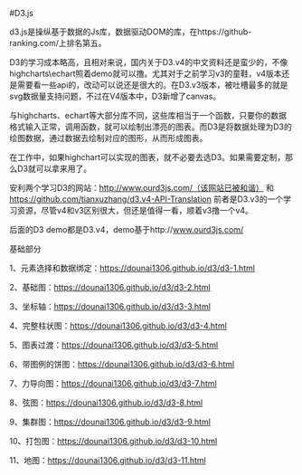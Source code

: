 #D3.js

d3.js是操纵基于数据的Js库，数据驱动DOM的库，在https://github-ranking.com/上排名第五。

D3的学习成本略高，且相对来说，国内关于D3.v4的中文资料还是蛮少的，不像highcharts\echart照着demo就可以撸。尤其对于之前学习v3的童鞋，v4版本还是需要看一些api的，改动可以说还是很大的。在D3.v3版本，被吐槽最多的就是svg数据量支持问题，不过在V4版本中，D3新增了canvas。

与highcharts、echart等大部分库不同，这些库相当于一个函数，只要你的数据格式输入正常，调用函数，就可以绘制出漂亮的图表。而D3是将数据处理为D3的绘图数据，通过数据去绘制对应的图形，从而形成图表。

在工作中，如果highchart可以实现的图表，就不必要去选D3。如果需要定制，那么D3就可以拿来用了。

安利两个学习D3的网站：http://www.ourd3js.com/（该网站已被和谐）  和  https://github.com/tianxuzhang/d3.v4-API-Translation
前者是D3.v3的一个学习资源，尽管v4和v3区别很大，但还是值得一看，顺着v3撸一个v4。

后面的D3 demo都是D3.v4，demo基于http://www.ourd3js.com/

基础部分

1、元素选择和数据绑定：https://dounai1306.github.io/d3/d3-1.html

2、基础图：https://dounai1306.github.io/d3/d3-2.html

3、坐标轴：https://dounai1306.github.io/d3/d3-3.html

4、完整柱状图：https://dounai1306.github.io/d3/d3-4.html

5、图表过渡：https://dounai1306.github.io/d3/d3-5.html

6、带图例的饼图：https://dounai1306.github.io/d3/d3-6.html

7、力导向图：https://dounai1306.github.io/d3/d3-7.html

8、弦图：https://dounai1306.github.io/d3/d3-8.html

9、集群图：https://dounai1306.github.io/d3/d3-9.html

10、打包图：https://dounai1306.github.io/d3/d3-10.html

11、地图：https://dounai1306.github.io/d3/d3-11.html
